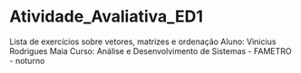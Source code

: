 # Atividade_Avaliativa_ED1
Lista de exercícios sobre vetores, matrizes e ordenação
Aluno: Vinicius Rodrigues Maia
Curso: Análise e Desenvolvimento de Sistemas - FAMETRO - noturno